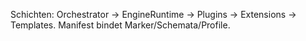 Schichten: Orchestrator → EngineRuntime → Plugins → Extensions → Templates. Manifest bindet Marker/Schemata/Profile.